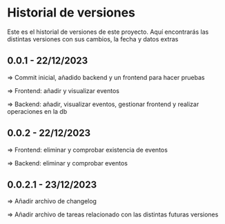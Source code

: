 # Historial de versiones
Este es el historial de versiones de este proyecto.
Aquí encontrarás las distintas versiones con sus cambios, la fecha y datos extras

## 0.0.1 - 22/12/2023
=> Commit inicial, añadido backend y un frontend para hacer pruebas

=> Frontend: añadir y visualizar eventos

=> Backend: añadir, visualizar eventos, gestionar frontend y realizar operaciones en la db

## 0.0.2 - 22/12/2023

=> Frontend: eliminar y comprobar existencia de eventos

=> Backend: eliminar y comprobar eventos

## 0.0.2.1 - 23/12/2023

=> Añadir archivo de changelog

=> Añadir archivo de tareas relacionado con las distintas futuras versiones
